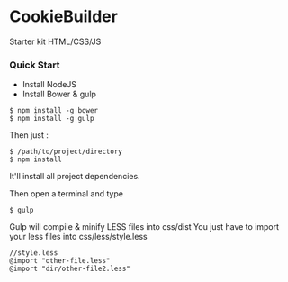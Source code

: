 # CookieBuilder
Starter kit HTML/CSS/JS

### Quick Start

- Install NodeJS
- Install Bower & gulp

```
$ npm install -g bower
$ npm install -g gulp
```

Then just :

```
$ /path/to/project/directory
$ npm install
```

It'll install all project dependencies.

Then open a terminal and type
```
$ gulp
```

Gulp will compile & minify LESS files into css/dist
You just have to import your less files into css/less/style.less

```less
//style.less
@import "other-file.less"
@import "dir/other-file2.less"
```
